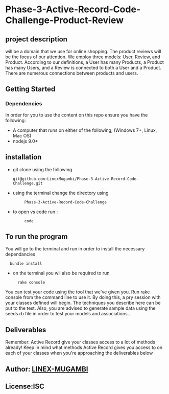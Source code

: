 # Phase-3-Active-Record-Code-Challenge-Product-Review
 
## project description
will be a domain that we use for online shopping. The product reviews will be the focus of our attention.
We employ three models: User, Review, and Product.
According to our definitions, a User has many Products, a Product has many Users, and a Review is connected to both a User and a Product.
There are numerous connections between products and users.
## Getting Started
### Dependencies
In order for you to use the content on this repo ensure you have the following:

- A computer that runs on either of the following; (Windows 7+, Linux, Mac OS)
- nodejs 9.0+

## installation
- git clone using the following

      git@github.com:LinexMugambi/Phase-3-Active-Record-Code-Challenge.git

- using the terminal change the directory using

           Phase-3-Active-Record-Code-Challenge

 - to open vs code run :
    
            code .

 ## To run the program
 You will go to the terminal and run in order to install the necessary dependancies

      bundle install   

- on the terminal you wil also be required to run 

        rake console
       
You can test your code using the tool that we've given you. Run rake console from the command line to use it. By doing this, a pry session with your classes defined will begin. The techniques you describe here can be put to the test. Also, you are advised to generate sample data using the seeds.rb file in order to test your models and associations..


## Deliverables
 Remember: Active Record give your classes access to a lot of methods already!
Keep in mind what methods Active Record gives you access to on each of your
classes when you're approaching the deliverables below           

## Author: [LINEX-MUGAMBI](https://github.com/LinexMugambi)

## License:ISC
